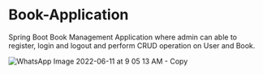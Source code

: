 # Book-Application
Spring Boot Book Management Application where admin can able to register, login and logout and perform CRUD operation on User and Book.




![WhatsApp Image 2022-06-11 at 9 05 13 AM - Copy](https://user-images.githubusercontent.com/67156847/174474215-ed15e32b-61bb-4631-9914-463b5842dcd5.jpeg)

